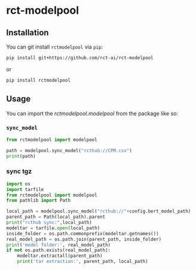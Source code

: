# rct-modelpool

## Installation
You can git install `rctmodelpool` via `pip`:

```bash
pip install git+https://github.com/rct-ai/rct-modelpool
```
or
```bash
pip install rctmodelpool
```

## Usage
You can import the *rctmodelpool.modelpool* from the package like so:

### `sync_model`
```python
from rctmodelpool import modelpool

path = modelpool.sync_model("rcthub://CPM.csv")
print(path)

```

### sync tgz
```python
import os
import tarfile
from rctmodelpool import modelpool
from pathlib import Path

local_path = modelpool.sync_model("rcthub://"+config.bert_model_path)
parent_path = Path(local_path).parent
print("rcthub sync:",local_path)
modeltar = tarfile.open(local_path)
inside_folder = os.path.commonprefix(modeltar.getnames())
real_model_path = os.path.join(parent_path, inside_folder)
print('model folder:', real_model_path)
if not os.path.exists(real_model_path):
    modeltar.extractall(parent_path)
    print('tar extraction:', parent_path, local_path)

```